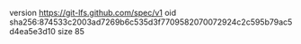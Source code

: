 version https://git-lfs.github.com/spec/v1
oid sha256:874533c2003ad7269b6c535d3f7709582070072924c2c595b79ac5d4ea5e3d10
size 85
